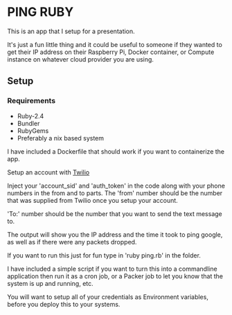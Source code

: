 # PING RUBY

This is an app that I setup for a presentation.

It's just a fun little thing and it could be useful to someone if they wanted to
get their IP address on their Raspberry Pi, Docker container, or Compute instance
on whatever cloud provider you are using.

## Setup
### Requirements

* Ruby-2.4
* Bundler
* RubyGems
* Preferably a nix based system

I have included a Dockerfile that should work if you want to containerize the app.

Setup an account with [Twilio](www.twilio.com)

Inject your 'account_sid' and 'auth_token' in the code along with your phone numbers
in the from and to parts. The 'from' number should be the number that was supplied
from Twilio once you setup your account.

'To:' number should be the number that you want to send the text message to.

The output will show you the IP address and the time it took to ping google,
as well as if there were any packets dropped.

If you want to run this just for fun type in 'ruby ping.rb' in the folder.

I have included a simple script if you want to turn this into a commandline application
then run it as a cron job, or a Packer job to let you know that the system is up and running, etc.

You will want to setup all of your credentials as Environment variables, before you deploy this to your systems. 
